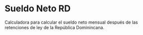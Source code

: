 # Sueldo Neto RD

Calculadora para calcular el sueldo neto mensual después de las retenciones de ley de la República Dominincana.